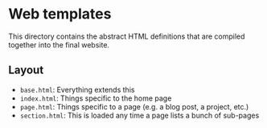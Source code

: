 # Web templates

This directory contains the abstract HTML definitions that are compiled together into the final website.

## Layout

- `base.html`: Everything extends this
- `index.html`: Things specific to the home page
- `page.html`: Things specific to a page (e.g. a blog post, a project, etc.)
- `section.html`: This is loaded any time a page lists a bunch of sub-pages

